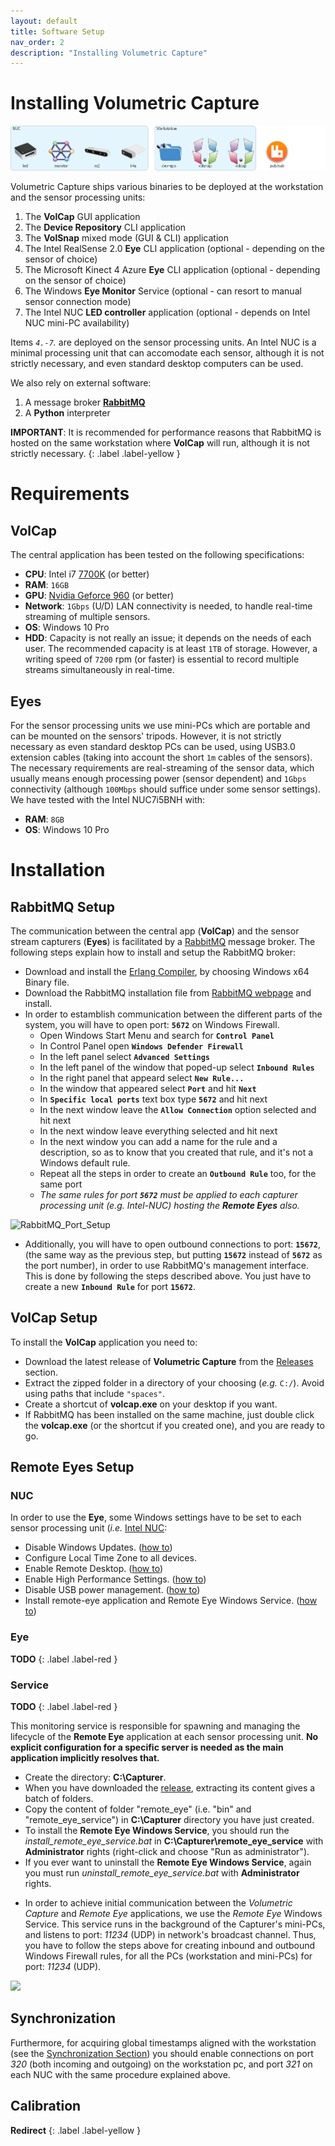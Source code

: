 ```yaml
---
layout: default
title: Software Setup
nav_order: 2
description: "Installing Volumetric Capture"
---
```

# Installing Volumetric Capture

![Installers](../assets/images/architecture/installation.jpg)

Volumetric Capture ships various binaries to be deployed at the workstation and the sensor processing units:

1. The **VolCap** GUI application
2. The **Device Repository** CLI application
3. The **VolSnap** mixed mode (GUI & CLI) application
4. The Intel RealSense 2.0 **Eye** CLI application (optional - depending on the sensor of choice)
5. The Microsoft Kinect 4 Azure **Eye** CLI application (optional - depending on the sensor of choice)
6. The Windows **Eye Monitor** Service (optional - can resort to manual sensor connection mode)
7. The Intel NUC **LED controller** application (optional - depends on Intel NUC mini-PC availability)

Items _`4.-7`._ are deployed on the sensor processing units.
An Intel NUC is a minimal processing unit that can accomodate each sensor, although it is not strictly necessary, and even standard desktop computers can be used.

We also rely on external software:

1. A message broker [**RabbitMQ**](https://www.rabbitmq.com/)
2. A **Python** interpreter

**IMPORTANT**: It is recommended for performance reasons that RabbitMQ is hosted on the same workstation where **VolCap** will run, although it is not strictly necessary.
{: .label .label-yellow }

# Requirements

## VolCap
The central application has been tested on the following specifications:

- **CPU**: Intel i7 [7700K](https://ark.intel.com/products/97129/Intel-Core-i7-7700K-Processor-8M-Cache-up-to-4_50-GHz) (or better)
- **RAM**: `16GB`
- **GPU**: [Nvidia Geforce 960](https://www.geforce.com/hardware/desktop-gpus/geforce-gtx-960) (or better)
- **Network**: `1Gbps` (U/D) LAN connectivity is needed, to handle real-time streaming of multiple sensors.
- **OS**: Windows 10 Pro
- **HDD**: Capacity is not really an issue; it depends on the needs of each user. The recommended capacity is at least `1TB` of storage. However, a writing speed of `7200` rpm (or faster) is essential to record multiple streams simultaneously in real-time.

## Eyes

For the sensor processing units we use mini-PCs which are portable and can be mounted on the sensors' tripods.
However, it is not strictly necessary as even standard desktop PCs can be used, using USB3.0 extension cables (taking into account the short `1m` cables of the sensors).
The necessary requirements are real-streaming of the sensor data, which usually means enough processing power (sensor dependent) and `1Gbps` connectivity (although `100Mbps` should suffice under some sensor settings).
We have tested with the Intel NUC7i5BNH with:
- **RAM**: `8GB`
- **OS**: Windows 10 Pro

# Installation

## RabbitMQ Setup

The communication between the central app (**VolCap**) and the sensor stream capturers (**Eyes**) is facilitated by a [RabbitMQ](https://www.rabbitmq.com/) message broker. 
The following steps explain how to install and setup the RabbitMQ broker:

* Download and install the [Erlang Compiler](http://www.erlang.org/downloads), by choosing Windows x64 Binary file.
* Download the RabbitMQ installation file from [RabbitMQ webpage](https://www.rabbitmq.com/download.html) and install.
* In order to estamblish communication between the different parts of the system, you will have to open port: **`5672`** on Windows Firewall.
    * Open Windows Start Menu and search for **`Control Panel`** 
    * In Control Panel open **`Windows Defender Firewall`**
    * In the left panel select **`Advanced Settings`**
    * In the left panel of the window that poped-up select **`Inbound Rules`**
    * In the right panel that appeard select **`New Rule...`**
    * In the window that appeared select **`Port`** and hit **`Next`**
    * In **`Specific local ports`** text box type **`5672`** and hit next
    * In the next window leave the **`Allow Connection`** option selected and hit next
    * In the next window leave everything selected and hit next
    * In the next window you can add a name for the rule and a description, so as to know that you created that rule, and it's not a Windows default rule. 
    * Repeat all the steps in order to create an **`Outbound Rule`** too, for the same port
    * *The same rules for port **`5672`** must be applied to each capturer processing unit (e.g. Intel-NUC) hosting the **Remote Eyes** also.*

![RabbitMQ_Port_Setup](../assets/images/2018-07-16_14-29-34.gif)

* Additionally, you will have to open outbound connections to port: **`15672`**, (the same way as the previous step, but putting **`15672`** instead of **`5672`** as the port number), in order to use RabbitMQ's management interface. 
This is done by following the steps described above. You just have to create a new **`Inbound Rule`** for port **`15672`**.

## VolCap Setup

To install the **VolCap** application you need to:

* Download the latest release of **Volumetric Capture** from the [Releases](https://github.com/VCL3D/VolumetricCapture/releases) section.
* Extract the zipped folder in a directory of your choosing (_e.g._ `C:/`). Avoid using paths that include `"spaces"`.
* Create a shortcut of **volcap.exe** on your desktop if you want.
* If RabbitMQ has been installed on the same machine, just double click the **volcap.exe** (or the shortcut if you created one), and you are ready to go.


## Remote Eyes Setup

### NUC

In order to use the **Eye**, some Windows settings have to be set to each sensor processing unit (_i.e._ [Intel NUC](https://www.intel.com/content/www/us/en/products/boards-kits/nuc.html):

* Disable Windows Updates. ([how to](https://www.windowscentral.com/how-stop-updates-installing-automatically-windows-10))
* Configure Local Time Zone to all devices.
* Enable Remote Desktop. ([how to](https://docs.microsoft.com/en-us/windows-server/remote/remote-desktop-services/clients/remote-desktop-allow-access))
* Enable High Performance Settings. ([how to](https://www.howtogeek.com/240840/should-you-use-the-balanced-power-saver-or-high-performance-power-plan-on-windows/))
* Disable USB power management. ([how to](https://www.windowscentral.com/how-prevent-windows-10-turning-usb-devices))
* Install remote-eye application and Remote Eye Windows Service. ([how to](https://github.com/VCL3D/VolumetricCapture/wiki/Remote-Service))

### Eye
**TODO**
{: .label .label-red }

### Service
**TODO**
{: .label .label-red }

This monitoring service is responsible for spawning and managing the lifecycle of the **Remote Eye** application at each sensor processing unit.
**No explicit configuration for a specific server is needed as the main application implicitly resolves that.** 

* Create the directory: **C:\Capturer**.
* When you have downloaded the [release](https://github.com/VCL3D/VolumetricCapture/releases), extracting its content gives a batch of folders.
* Copy the content of folder "remote_eye" (i.e. "bin" and "remote_eye_service") in **C:\Capturer** directory you have just created.
* To install the **Remote Eye Windows Service**, you should run the *install_remote_eye_service.bat* in **C:\Capturer\remote_eye_service** with **Administrator** rights (right-click and choose "Run as administrator").
* If you ever want to uninstall the **Remote Eye Windows Service**, again you must run *uninstall_remote_eye_service.bat* with **Administrator** rights.

<!--![](https://raw.githubusercontent.com/VCL3D/VolumetricCapture/master/doc/2018-07-16_13-53-07.gif)-->

* In order to achieve initial communication between the _Volumetric Capture_ and _Remote Eye_ applications, we use the _Remote Eye_ Windows Service. This service runs in the background of the Capturer's mini-PCs, and listens to port: *11234* (UDP)
in network's broadcast channel. Thus, you have to follow the steps above for creating inbound and outbound Windows Firewall rules, for all the PCs (workstation and mini-PCs) for port: *11234* (UDP). 

![](../assets/images/2018-07-16_14-54-43.gif)

## Synchronization
Furthermore, for acquiring global timestamps aligned with the workstation (see the [Synchronization Section](https://github.com/VCL3D/VolumetricCapture/wiki/synchronization)) you should enable connections on port *320* (both incoming and outgoing) on the workstation pc, and port *321* on each NUC with the same procedure explained above.

## Calibration
**Redirect**
{: .label .label-yellow }

